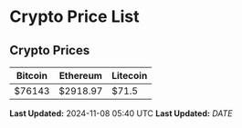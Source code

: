 # Crypto Price List

## Crypto Prices
| Bitcoin | Ethereum | Litecoin |
| ------- | -------- | -------- |
| $76143 | $2918.97 | $71.5 |
**Last Updated:** 2024-11-08 05:40 UTC
**Last Updated:** $DATE$
